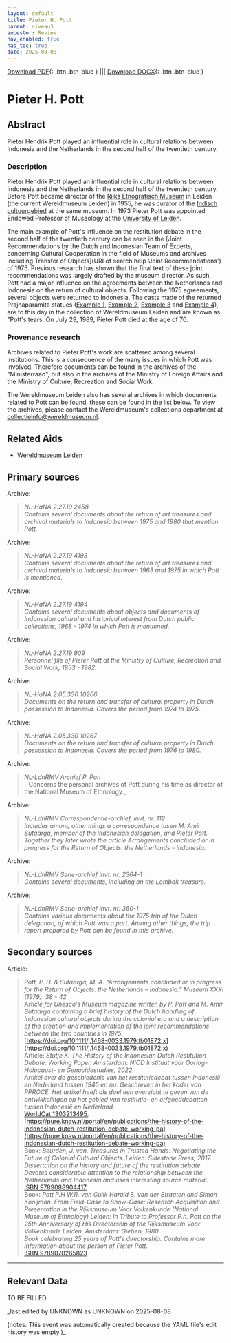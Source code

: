 ```yaml
---
layout: default
title: Pieter H. Pott
parent: niveau3
ancestor: Review
nav_enabled: true
has_toc: true
date: 2025-08-08
--- 
```



[Download PDF](https://raw.githubusercontent.com/colonial-heritage/research-guides-dev/refs/heads/main/EXPORTS/review/PDF/niveau3/English/PieterPott.pdf){: .btn .btn-blue } |||    [Download DOCX](https://raw.githubusercontent.com/colonial-heritage/research-guides-dev/refs/heads/main/EXPORTS/review/DOCX/niveau3/English/PieterPott.docx){: .btn .btn-blue }


# Pieter H. Pott


## Abstract

Pieter Hendrik Pott played an influential role in cultural relations between Indonesia and the Netherlands in the second half of the twentieth century.

### Description

Pieter Hendrik Pott played an influential role in cultural relations between Indonesia and the Netherlands in the second half of the twentieth century. Before Pott became director of the [Rijks Etnografisch Museum](https://www.wikidata.org/entity/Q65850179) in Leiden (the current Wereldmuseum Leiden) in 1955, he was curator of the [Indisch cultuurgebied](https://hdl.handle.net/20.500.11840/termmaster4911) at the same museum. In 1973 Pieter Pott was appointed Endowed Professor of Museology at the [University of Leiden](http://www.wikidata.org/entity/Q156598).

The main example of Pott's influence on the restitution debate in the second half of the twentieth century can be seen in the [Joint Recommendations by the Dutch and Indonesian Team of Experts, concerning Cultural Cooperation in the field of Museums and archives including Transfer of Objects](URI of search help 'Joint Recommendations') of 1975. Previous research has shown that the final text of these joint recommendations was largely drafted by the museum director. As such, Pott had a major influence on the agreements between the Netherlands and Indonesia on the return of cultural objects. Following the 1975 agreements, several objects were returned to Indonesia. The casts made of the returned Prajnaparamita statues ([Example 1](https://hdl.handle.net/20.500.11840/916233), [Example 2](https://hdl.handle.net/20.500.11840/916234), [Example 3](https://hdl.handle.net/20.500.11840/916235) and [Example 4](https://hdl.handle.net/20.500.11840/916236)), are to this day in the collection of Wereldmuseum Leiden and are known as "Pott's tears. On July 29, 1989, Pieter Pott died at the age of 70.

### Provenance research

Archives related to Pieter Pott's work are scattered among several institutions. This is a consequence of the many issues in which Pott was involved. Therefore documents can be found in the archives of the "Ministerraad", but also in the archives of the Ministry of Foreign Affairs and the Ministry of Culture, Recreation and Social Work.
  
The Wereldmuseum Leiden also has several archives in which documents related to Pott can be found, these can be found in the list below. To view the archives, please contact the Wereldmuseum's collections department at [collectieinfo@wereldmuseum.nl](mailto:collectieinfo@wereldmuseum.nl).


## Related Aids

 - [Wereldmuseum Leiden](niveau3/English/WMLeiden_20240508.yml)  

## Primary sources

Archive:
  > *NL-HaNA 2.27.19 2458*  
> _Contains several documents about the return of art treasures and archival materials to Indonesia between 1975 and 1980 that mention Pott._  
>   
Archive:
  > *NL-HaNA 2.27.19 4193*  
> _Contains several documents about the return of art treasures and archival materials to Indonesia between 1963 and 1975 in which Pott is mentioned._  
>   
Archive:
  > *NL-HaNA 2.27.19 4194*  
> _Contains several documents about objects and documents of Indonesian cultural and historical interest from Dutch public collections, 1968 - 1974  in which Pott is mentioned._  
>   
Archive:
  > *NL-HaNA 2.27.19 909*  
> _Personnel file of Pieter Pott at the Ministry of Culture, Recreation and Social Work, 1953 - 1982._  
>   
Archive:
  > *NL-HaNA 2.05.330 10266*  
> _Documents on the return and transfer of cultural property in Dutch possession to Indonesia. Covers the period from 1974 to 1975._  
>   
Archive:
  > *NL-HaNA 2.05.330 10267*  
> _Documents on the return and transfer of cultural property in Dutch possession to Indonesia. Covers the period from 1976 to 1980._  
>   
Archive:
  > *NL-LdnRMV Archief P. Pott*  
> _ Concerns the personal archives of Pott during his time as director of the National Museum of Ethnology._  
>   
Archive:
  > *NL-LdnRMV Correspondentie-archief, invt. nr. 112*  
> _Includes among other things a correspondence tusen M. Amir Sutaarga, member of the Indonesian delegation, and Pieter Pott. Together they later wrote the article Arrangements concluded or in progress for the Return of Objects: the Netherlands - Indonesia._  
>   
Archive:
  > *NL-LdnRMV Serie-archief invt. nr. 2364-1*  
> _Contains several documents, including on the Lombok treasure._  
>   
Archive:
  > *NL-LdnRMV Serie-archief invt. nr. 360-1*  
> _Contains various documents about the 1975 trip of the Dutch delegation, of which Pott was a part. Among other things, the trip report prepared by Pott can be found in this archive._  
>   
## Secondary sources

Article:
  > *Pott, P. H. & Sutaarga, M. A.  “Arrangements concluded or in progress for the Return of Objects: the Netherlands – Indonesia.” Museum XXXI (1979): 38 - 42.*  
> _Article for Unesco's Museum magazine written by P. Pott and M. Amir Sutaarga containing a brief history of the Dutch handling of Indonesian cultural objects during the colonial era and a description of the creation and implementation of the joint recommendations between the two countries in 1975._  
> [https://doi.org/10.1111/j.1468-0033.1979.tb01872.x](https://doi.org/10.1111/j.1468-0033.1979.tb01872.x)  
Article:
  > *Stutje K. The History of the Indonesian Dutch Restitution Debate: Working Paper. Amsterdam: NIOD Instituut voor Oorlog- Holocaust- en Genocidestudies, 2022.*  
> _Artikel over de geschiedenis van het restitutiedebat tussen Indonesië en Nederland tussen 1945 en nu. Geschreven in het kader van PPROCE. Het artikel heeft als doel een overzicht te geven van de ontwikkelingen op het gebied van restitutie- en erfgoeddebatten tussen Indonesië en Nederland._  
> [WorldCat 1303213495](https://search.worldcat.org/title/1303213495), [https://pure.knaw.nl/portal/en/publications/the-history-of-the-indonesian-dutch-restitution-debate-working-pa](https://pure.knaw.nl/portal/en/publications/the-history-of-the-indonesian-dutch-restitution-debate-working-pa)  
Book:
  > *Beurden, J. van. Treasures in Trusted Hands: Negotiating the Future of Colonial Cultural Objects. Leiden: Sidestone Press, 2017.*  
> _Dissertation on the history and future of the restitution debate. Devotes considerable attention to the relationship between the Netherlands and Indonesia and uses interesting source material._  
> [ISBN 9789088904417](https://isbnsearch.org/isbn/9789088904417)  
Book:
  > *Pott P.H W.R. van Gulik Harald S. van der Straaten and Simon Kooijman. From Field-Case to Show-Case: Research Acquisition and Presentation in the Rijksmuseum Voor Volkenkunde (National Museum of Ethnology) Leiden: In Tribute to Professor P.h. Pott on the 25th Anniversary of His Directorship of the Rijksmuseum Voor Volkenkunde Leiden. Amsterdam: Gieben, 1980.*  
> _Book celebrating 25 years of Pott's directorship. Contains more information about the person of Pieter Pott._  
> [ISBN 9789070265823](https://isbnsearch.org/isbn/9789070265823)  


---
## Relevant Data 
TO BE FILLED

_last edited by UNKNOWN as UNKNOWN on 2025-08-08

(notes: This event was automatically created because the YAML file's edit history was empty.)_
        